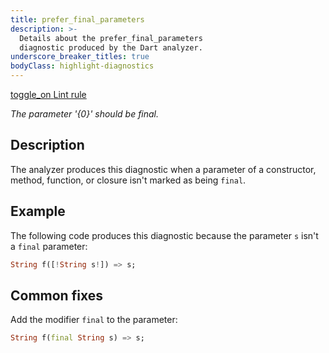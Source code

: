 ```yaml
---
title: prefer_final_parameters
description: >-
  Details about the prefer_final_parameters
  diagnostic produced by the Dart analyzer.
underscore_breaker_titles: true
bodyClass: highlight-diagnostics
---
```


<div class="tags">
  <a class="tag-label"
      href="/tools/linter-rules/prefer_final_parameters"
      title="Learn about the lint rule that enables this diagnostic."
      aria-label="Learn about the lint rule that enables this diagnostic."
      target="_blank">
    <span class="material-symbols" aria-hidden="true">toggle_on</span>
    <span>Lint rule</span>
  </a>
</div>

_The parameter '{0}' should be final._

## Description

The analyzer produces this diagnostic when a parameter of a constructor,
method, function, or closure isn't marked as being `final`.

## Example

The following code produces this diagnostic because the parameter `s`
isn't a `final` parameter:

```dart
String f([!String s!]) => s;
```

## Common fixes

Add the modifier `final` to the parameter:

```dart
String f(final String s) => s;
```

